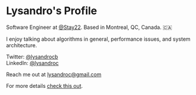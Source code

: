 # Lysandro's Profile

Software Engineer at [@Stay22](https://www.stay22.com).
Based in Montreal, QC, Canada. 🇨🇦

I enjoy talking about algorithms in general, performance issues, and system architecture.

Twitter: [@lysandrocb](https://twitter.com/lysandrocb)  
LinkedIn: [@lysandroc](https://linkedin.com/in/lysandroc)

Reach me out at [lysandroc@gmail.com](mailto:lysandroc@gmail.com)

For more details [check this out](https://lysandroc.github.io).
